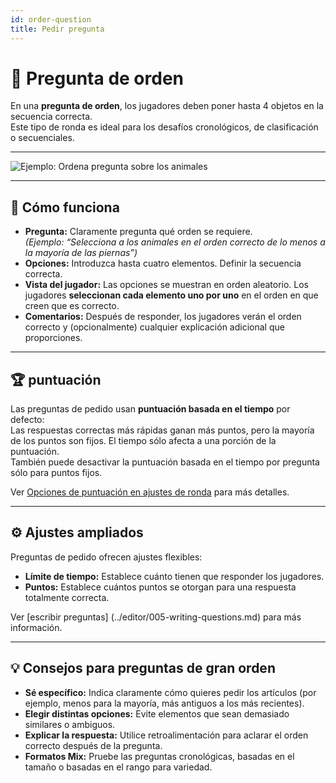 ```yaml
---
id: order-question
title: Pedir pregunta
---
```


# 🔀 Pregunta de orden

En una **pregunta de orden**, los jugadores deben poner hasta 4 objetos en la secuencia correcta.\
Este tipo de ronda es ideal para los desafíos cronológicos, de clasificación o secuenciales.

---

![Ejemplo: Ordena pregunta sobre los animales](/images/question-modes/order-question/order-question-example.png)

---

## 📝 Cómo funciona

- **Pregunta:** Claramente pregunta qué orden se requiere.\
  _(Ejemplo: “Selecciona a los animales en el orden correcto de lo menos a la mayoría de las piernas”)_
- **Opciones:** Introduzca hasta cuatro elementos. Definir la secuencia correcta.
- **Vista del jugador:** Las opciones se muestran en orden aleatorio. Los jugadores **seleccionan cada elemento uno por uno** en el orden en que creen que es correcto.
- **Comentarios:** Después de responder, los jugadores verán el orden correcto y (opcionalmente) cualquier explicación adicional que proporciones.

---

## 🏆 puntuación

Las preguntas de pedido usan **puntuación basada en el tiempo** por defecto:\
Las respuestas correctas más rápidas ganan más puntos, pero la mayoría de los puntos son fijos. El tiempo sólo afecta a una porción de la puntuación.\
También puede desactivar la puntuación basada en el tiempo por pregunta sólo para puntos fijos.

Ver [Opciones de puntuación en ajustes de ronda](../editor/008-round-options.md#-scoring-options) para más detalles.

---

## ⚙️ Ajustes ampliados

Preguntas de pedido ofrecen ajustes flexibles:

- **Límite de tiempo:** Establece cuánto tienen que responder los jugadores.
- **Puntos:** Establece cuántos puntos se otorgan para una respuesta totalmente correcta.

Ver [escribir preguntas] (../editor/005-writing-questions.md) para más información.

---

## 💡 Consejos para preguntas de gran orden

- **Sé específico:** Indica claramente cómo quieres pedir los artículos (por ejemplo, menos para la mayoría, más antiguos a los más recientes).
- **Elegir distintas opciones:** Evite elementos que sean demasiado similares o ambiguos.
- **Explicar la respuesta:** Utilice retroalimentación para aclarar el orden correcto después de la pregunta.
- **Formatos Mix:** Pruebe las preguntas cronológicas, basadas en el tamaño o basadas en el rango para variedad.

